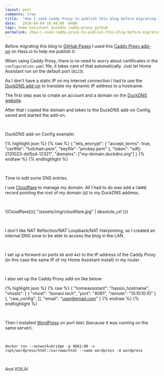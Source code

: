 ```yaml
---
layout: post
comments: true
title:  "How I used Caddy Proxy to publish this blog before migrating it to GitHub Pages"
date:   2018-04-04 10:40:00 -0400
tags: home-assistant duckdns caddy-proxy github
permalink: /how-i-used-caddy-proxy-to-publish-this-blog-before-migrating-it-to-github-pages/
---
```


Before migrating this blog to [GitHub Pages](https://pages.github.com) I used this [Caddy Proxy add-on](https://github.com/bestlibre/hassio-addons/tree/master/caddy_proxy) on Hass.io to help me publish it.

When using Caddy Proxy, there is no need to worry about certificates in the `configuration.yaml` file, it takes care of that automatically. Just let Home Assistant run on the default port \(`8123`\).

As I don't have a static IP on my internet connection I had to use the [DuckDNS add-on](https://www.home-assistant.io/addons/duckdns/) to translate my dynamic IP address to a hostname.

The first step was to create an account and a domain on the [DuckDNS website](https://www.duckdns.org).

After that I copied the domain and token to the DuckDNS add-on Config, saved and started the add-on.

<br />

DuckDNS add-on Config example:  

{% highlight json %}
{% raw %}
{
  "lets_encrypt": {
    "accept_terms": true,
    "certfile": "fullchain.pem",
    "keyfile": "privkey.pem"
  },
  "token": "sdfj-2131023-dslfjsd-12321",
  "domains": ["my-domain.duckdns.org"]
}
{% endraw %}
{% endhighlight %}

<br />

Time to edit some DNS entries.  

I use [Cloudflare](https://www.cloudflare.com) to manage my domain. All I had to do was add a `CNAME` record pointing the root of my domain \(`@`\) to my DuckDNS address.

<br />

![Cloudflare]({{ "/assets/img/cloudflare.jpg" | absolute_url }})

<br />

I don't like NAT Reflection/NAT Loopback/NAT Hairpinning, so I created an internal DNS zone to be able to access the blog in the LAN.

<br />

I set up a forward on ports `80` and `443` to the IP address of the Caddy Proxy \(in this case the same IP of my Home Assistant install\) in my router.

<br />

I also set up the Caddy Proxy add-on like below:  

{% highlight json %}
{% raw %}
{
  "homeassistant": "hassio_hostname",
  "vhosts": [
    {
      "vhost": "bonani.tech",
      "port": "8081",
      "remote": "10.10.10.10"
    }
  ],
  "raw_config": [],
  "email": "user@email.com"
}
{% endraw %}
{% endhighlight %}

<br />

Then I installed [WordPress](https://hub.docker.com/_/wordpress/) on port `8081` \(because it was running on the same server\).

<br />

`docker run --network=bridge -p 8081:80 -v /opt/wordpress/html:/var/www/html --name wordpress -d wordpress`

<br />

And VOILÀ!